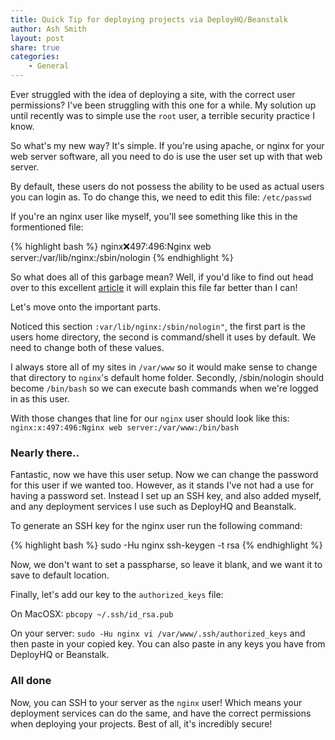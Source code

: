 ```yaml
---
title: Quick Tip for deploying projects via DeployHQ/Beanstalk
author: Ash Smith
layout: post
share: true
categories:
    - General
---
```

Ever struggled with the idea of deploying a site, with the correct user permissions? I've been struggling with this one for a while. My solution up until recently was to simple use the `root` user, a terrible security practice I know.

So what's my new way? It's simple. If you're using apache, or nginx for your web server software, all you need to do is use the user set up with that web server.

By default, these users do not possess the ability to be used as actual users you can login as. To do change this, we need to edit this file: `/etc/passwd`

If you're an nginx user like myself, you'll see something like this in the formentioned file:

{% highlight bash %}
nginx:x:497:496:Nginx web server:/var/lib/nginx:/sbin/nologin
{% endhighlight %}

So what does all of this garbage mean? Well, if you'd like to find out head over to this excellent [article](http://www.cyberciti.biz/faq/understanding-etcpasswd-file-format/) it will explain this file far better than I can!

Let's move onto the important parts.

Noticed this section `:var/lib/nginx:/sbin/nologin"`, the first part is the users home directory, the second is command/shell it uses by default. We need to change both of these values.

I always store all of my sites in `/var/www` so it would make sense to change that directory to `nginx`'s default home folder. Secondly, /sbin/nologin should become `/bin/bash` so we can execute bash commands when we're logged in as this user.

With those changes that line for our `nginx` user should look like this: `nginx:x:497:496:Nginx web server:/var/www:/bin/bash`

### Nearly there..

Fantastic, now we have this user setup. Now we can change the password for this user if we wanted too. However, as it stands I've not had a use for having a password set. Instead I set up an SSH key, and also added myself, and any deployment services I use such as DeployHQ and Beanstalk.

To generate an SSH key for the nginx user run the following command:

{% highlight bash %}
sudo -Hu nginx ssh-keygen -t rsa
{% endhighlight %}

Now, we don't want to set a passpharse, so leave it blank, and we want it to save to default location.

Finally, let's add our key to the `authorized_keys` file:

On MacOSX: `pbcopy ~/.ssh/id_rsa.pub`

On your server: `sudo -Hu nginx vi /var/www/.ssh/authorized_keys` and then paste in your copied key. You can also paste in any keys you have from DeployHQ or Beanstalk.

### All done

Now, you can SSH to your server as the `nginx` user! Which means your deployment services can do the same, and have the correct permissions when deploying your projects. Best of all, it's incredibly secure!
